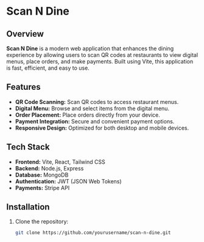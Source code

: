 # Scan N Dine

## Overview
**Scan N Dine** is a modern web application that enhances the dining experience by allowing users to scan QR codes at restaurants to view digital menus, place orders, and make payments. Built using Vite, this application is fast, efficient, and easy to use.

## Features
- **QR Code Scanning:** Scan QR codes to access restaurant menus.
- **Digital Menu:** Browse and select items from the digital menu.
- **Order Placement:** Place orders directly from your device.
- **Payment Integration:** Secure and convenient payment options.
- **Responsive Design:** Optimized for both desktop and mobile devices.

## Tech Stack
- **Frontend:** Vite, React, Tailwind CSS
- **Backend:** Node.js, Express
- **Database:** MongoDB
- **Authentication:** JWT (JSON Web Tokens)
- **Payments:** Stripe API

## Installation
1. Clone the repository:
   ```sh
   git clone https://github.com/yourusername/scan-n-dine.git
